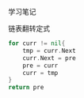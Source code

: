 学习笔记

链表翻转定式

```go
for curr != nil{
    tmp = curr.Next
    curr.Next = pre
    pre = curr
    curr = tmp
}
return pre
```

